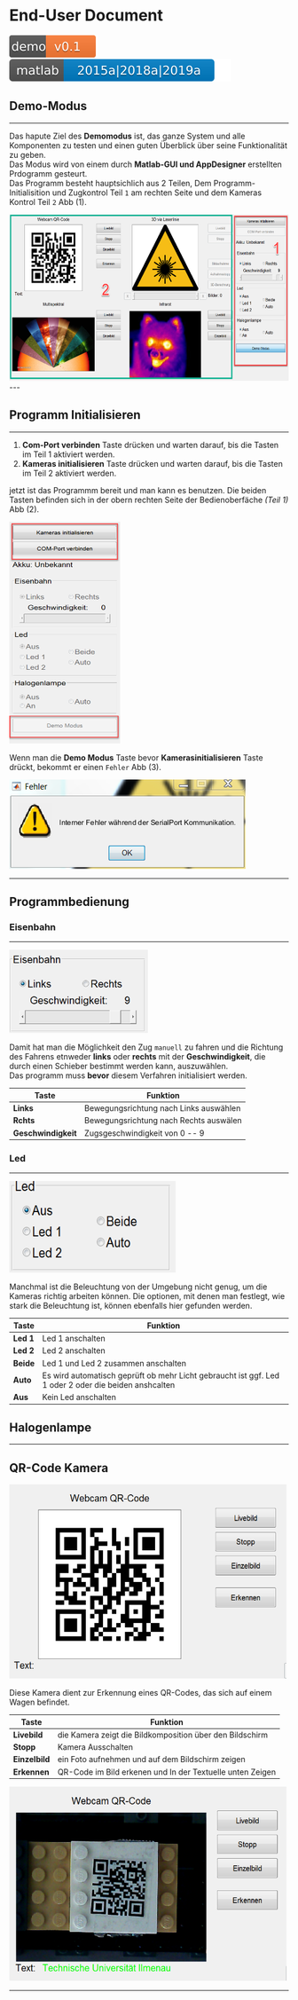 # End-User Document  

![Demo-Ver](svgs/demov1.svg)
![Matlab-Ver](svgs/versions.svg)  

## **Demo-Modus**  

---

Das hapute Ziel des **Demomodus** ist, das ganze System und alle Komponenten zu testen und einen guten Überblick über seine Funktionalität zu geben.  
Das Modus wird von einem durch **Matlab-GUI und AppDesigner** erstellten Prdogramm gesteurt.  
Das Programm besteht hauptsichlich aus 2 Teilen, Dem Programm-Initialisition und Zugkontrol Teil `1` am rechten Seite und dem Kameras Kontrol Teil `2` Abb (1).

<!-- ![Abb1](images/oberflacheAktiv.PNG  "Nutzer Bedienoberfläche") -->  

<img src="images/oberflacheAktiv.PNG" width="600" height="300">
---

## **Programm Initialisieren**  

---
1. **Com-Port verbinden** Taste drücken und warten darauf, bis die Tasten im Teil 1 aktiviert werden.
2. **Kameras initialisieren** Taste drücken und warten darauf, bis die Tasten im Teil 2 aktiviert werden.  

jetzt ist das Programmm bereit und man kann es benutzen. Die beiden Tasten befinden sich in der obern rechten Seite der Bedienoberfäche *(Teil 1)* Abb (2).
<!--
Das Programm muss initialisiert werden, indem man erst die **COM-Port verbinden** Taste drückt. Dann wird die **Demo Modus** Taste aktiviert. danach muss die **Kameras initialisieren** Taste gedrückt werden. Die beiden Tasten befinden sich in der oberern rechten Seite von der Bedienoberfläche *(Teil 1)* Abb (2). Es dauert ungefähr 10 Sekunden, bevor das System bereit ist.  
-->

<!-- ![Abb2](images/kontro1.PNG "Kontrol 1")   -->  

<img src="images/kontro1.PNG" width="200" height="400">  

Wenn man die **Demo Modus** Taste bevor **Kamerasinitialisieren** Taste drückt, bekommt er einen `Fehler` Abb (3).

![Abb3](images/demoFehler.PNG "Fehler")  

---  

## **Programmbedienung**  

### **Eisenbahn**  

---  

<!-- ![EISENBAHN](images/Eisbahn.PNG)   -->
<img src="images/Eisbahn.PNG" width="250" height="150">    

Damit hat man die Möglichkeit den Zug `manuell` zu fahren und die Richtung des Fahrens etnweder **links** oder **rechts** mit der **Geschwindigkeit**, die durch einen Schieber bestimmt werden kann, auszuwählen.  
Das programm muss **bevor** diesem Verfahren initialisiert werden.  

| Taste| Funktion                                    |
|------|-------------------------------------------  |
| **Links**| Bewegungsrichtung nach Links auswählen  |
|**Rchts**| Bewegungsrichtung nach Rechts auswälen   |
|**Geschwindigkeit**| Zugsgeschwindigkeit von  0 -- 9|  

### **Led**  

---
<img src="images/led.PNG" width="300" height="165">  

Manchmal ist die Beleuchtung von der Umgebung nicht genug, um die Kameras richtig arbeiten können. Die optionen, mit denen man festlegt, wie stark die Beleuchtung ist, können ebenfalls hier gefunden werden.  

| Taste| Funktion  |
|------|-----------|
| **Led 1**| Led 1 anschalten  |
| **Led 2**| Led 2 anschalten  |
|**Beide**| Led 1 und Led 2 zusammen anschalten   |
|**Auto**| Es wird automatisch geprüft ob mehr Licht gebraucht ist ggf. Led 1 oder 2 oder die beiden anshcalten |  
| **Aus**| Kein Led anschalten  |

## **Halogenlampe**  

---






## **QR-Code Kamera**  

 <img src="images/QR1.PNG" width="500" height="350"> 
<!-- ![Abb3](images/QR1.PNG "QR code Kamera")   -->

Diese Kamera dient zur Erkennung eines QR-Codes, das sich auf einem Wagen befindet.

| Taste      | Funktion                                                  |
| ---------- | --------------------------------------------------------- |
| **Livebild**   | die Kamera zeigt die Bildkomposition über den Bildschirm  |
| **Stopp**      | Kamera Ausschalten                                        |
| **Einzelbild** | ein Foto aufnehmen und auf dem Bildschirm zeigen          |
| **Erkennen**   | QR-Code im Bild erkenen und In der Textuelle unten Zeigen |  

 <img src="images/QRerkennen.PNG" width="500" height="350"> 
<!-- ![Abb3](images/QRerkennen.PNG "QR code erkennen")   -->

---
